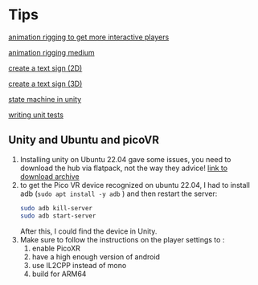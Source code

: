 # Tips

[animation rigging to get more interactive players](https://www.youtube.com/watch?v=T7AdzwW7n2I)

[animation rigging medium](https://medium.com/nerd-for-tech/tip-of-the-day-ik-101-in-unity-3f79c42ae0ce)

[create a text sign (2D)](https://www.youtube.com/watch?v=ZVh4nH8Mayg)

[create a text sign (3D)](https://www.youtube.com/watch?v=GuWEXBeHEy8)

[state machine in unity](https://www.youtube.com/watch?v=Vt8aZDPzRjI)

[writing unit tests](https://www.raywenderlich.com/9454-introduction-to-unity-unit-testing)

## Unity and Ubuntu and picoVR

1. Installing unity on Ubuntu 22.04 gave some issues, you need to download the hub via flatpack, not the way they advice! [link to download archive](https://unity3d.com/get-unity/download/archive)
2. to get the Pico VR device recognized on ubuntu 22.04, I had to install adb (`sudo apt install -y adb` ) and then restart the server:
	```bash
	sudo adb kill-server
	sudo adb start-server
	```
	After this, I could find the device in Unity.
3. Make sure to follow the instructions on the player settings to :
	1. enable PicoXR
	2. have a high enough version of android
	3. use IL2CPP instead of mono
	4. build for ARM64

 
